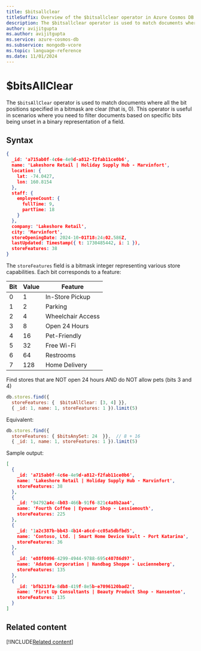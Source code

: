 ```yaml
---
title: $bitsallclear
titleSuffix: Overview of the $bitsallclear operator in Azure Cosmos DB for MongoDB (vCore)
description: The $bitsallclear operator is used to match documents where all the bit positions specified in a bitmask are clear.
author: avijitgupta
ms.author: avijitgupta
ms.service: azure-cosmos-db
ms.subservice: mongodb-vcore
ms.topic: language-reference
ms.date: 11/01/2024
---
```


# $bitsAllClear

The `$bitsAllClear` operator is used to match documents where all the bit positions specified in a bitmask are clear (that is, 0). This operator is useful in scenarios where you need to filter documents based on specific bits being unset in a binary representation of a field.

## Syntax

```json
{
  _id: 'a715ab0f-4c6e-4e9d-a812-f2fab11ce0b6',
  name: 'Lakeshore Retail | Holiday Supply Hub - Marvinfort',
  location: {
    lat: -74.0427,
    lon: 160.8154
  },
  staff: {
    employeeCount: {
      fullTime: 9,
      partTime: 18
    }
  }, 
  company: 'Lakeshore Retail',
  city: 'Marvinfort',
  storeOpeningDate: 2024-10-01T18:24:02.586Z,
  lastUpdated: Timestamp({ t: 1730485442, i: 1 }),
  storeFeatures: 38
}
```

The `storeFeatures` field is a bitmask integer representing various store capabilities. Each bit corresponds to a feature:

| Bit | Value | Feature                 |
|-----|-------|--------------------------|
| 0   | 1     | In-Store Pickup          |
| 1   | 2     | Parking                  |
| 2   | 4     | Wheelchair Access        |
| 3   | 8     | Open 24 Hours            |
| 4   | 16    | Pet-Friendly             |
| 5   | 32    | Free Wi-Fi               |
| 6   | 64    | Restrooms                |
| 7   | 128   | Home Delivery            |

Find stores that are NOT open 24 hours AND do NOT allow pets (bits 3 and 4)

```javascript
db.stores.find({
  storeFeatures: {  $bitsAllClear: [3, 4] }},
  { _id: 1, name: 1, storeFeatures: 1 }).limit(5)
```

Equivalent:

```javascript
db.stores.find({
  storeFeatures: { $bitsAnySet: 24  }},  // 8 + 16
  { _id: 1, name: 1, storeFeatures: 1 }).limit(5)
```

Sample output:

```JSON
[
  {
    _id: 'a715ab0f-4c6e-4e9d-a812-f2fab11ce0b6',
    name: 'Lakeshore Retail | Holiday Supply Hub - Marvinfort',
    storeFeatures: 38
  },
  {
    _id: '94792a4c-4b03-466b-91f6-821c4a8b2aa4',
    name: 'Fourth Coffee | Eyewear Shop - Lessiemouth',
    storeFeatures: 225
  },
  {
    _id: '1a2c387b-bb43-4b14-a6cd-cc05a5dbfbd5',
    name: 'Contoso, Ltd. | Smart Home Device Vault - Port Katarina',
    storeFeatures: 36
  },
  {
    _id: 'e88f0096-4299-4944-9788-695c40786d97',
    name: 'Adatum Corporation | Handbag Shoppe - Lucienneberg',
    storeFeatures: 135
  },
  {
    _id: 'bfb213fa-8db8-419f-8e5b-e7096120bad2',
    name: 'First Up Consultants | Beauty Product Shop - Hansenton',
    storeFeatures: 135
  }
]
```

## Related content

[!INCLUDE[Related content](../includes/related-content.md)]
